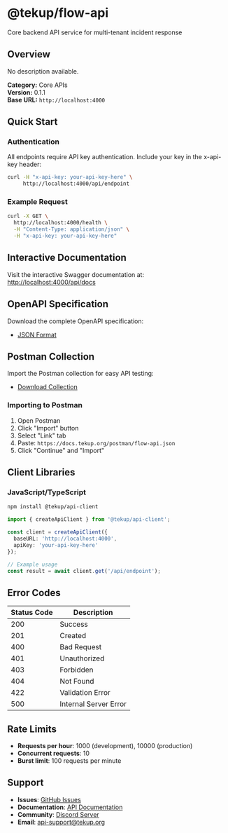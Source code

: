 # @tekup/flow-api

Core backend API service for multi-tenant incident response

## Overview

No description available.

**Category:** Core APIs  
**Version:** 0.1.1  
**Base URL:** `http://localhost:4000`

## Quick Start

### Authentication
All endpoints require API key authentication. Include your key in the x-api-key header:

```bash
curl -H "x-api-key: your-api-key-here" \
     http://localhost:4000/api/endpoint
```

### Example Request
```bash
curl -X GET \
  http://localhost:4000/health \
  -H "Content-Type: application/json" \
  -H "x-api-key: your-api-key-here"
```

## Interactive Documentation

Visit the interactive Swagger documentation at:
[http://localhost:4000/api/docs](http://localhost:4000/api/docs)

## OpenAPI Specification

Download the complete OpenAPI specification:
- [JSON Format](/openapi/flow-api.json)

## Postman Collection

Import the Postman collection for easy API testing:
- [Download Collection](/postman/flow-api.json)

### Importing to Postman
1. Open Postman
2. Click "Import" button
3. Select "Link" tab
4. Paste: `https://docs.tekup.org/postman/flow-api.json`
5. Click "Continue" and "Import"

## Client Libraries

### JavaScript/TypeScript
```bash
npm install @tekup/api-client
```

```typescript
import { createApiClient } from '@tekup/api-client';

const client = createApiClient({
  baseURL: 'http://localhost:4000',
  apiKey: 'your-api-key-here'
});

// Example usage
const result = await client.get('/api/endpoint');
```

## Error Codes

| Status Code | Description |
|-------------|-------------|
| 200 | Success |
| 201 | Created |
| 400 | Bad Request |
| 401 | Unauthorized |
| 403 | Forbidden |
| 404 | Not Found |
| 422 | Validation Error |
| 500 | Internal Server Error |

## Rate Limits

- **Requests per hour**: 1000 (development), 10000 (production)
- **Concurrent requests**: 10
- **Burst limit**: 100 requests per minute

## Support

- **Issues**: [GitHub Issues](https://github.com/TekUp-org/tekup-org/issues)
- **Documentation**: [API Documentation](/api)
- **Community**: [Discord Server](https://discord.gg/tekup)
- **Email**: api-support@tekup.org

